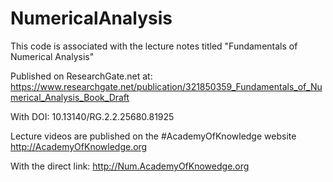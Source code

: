 # NumericalAnalysis

This code is associated with the lecture notes titled "Fundamentals of Numerical Analysis"

Published on ResearchGate.net at:
https://www.researchgate.net/publication/321850359_Fundamentals_of_Numerical_Analysis_Book_Draft

With DOI: 10.13140/RG.2.2.25680.81925

Lecture videos are published on the #AcademyOfKnowledge website
http://AcademyOfKnowledge.org

With the direct link:
http://Num.AcademyOfKnowedge.org
